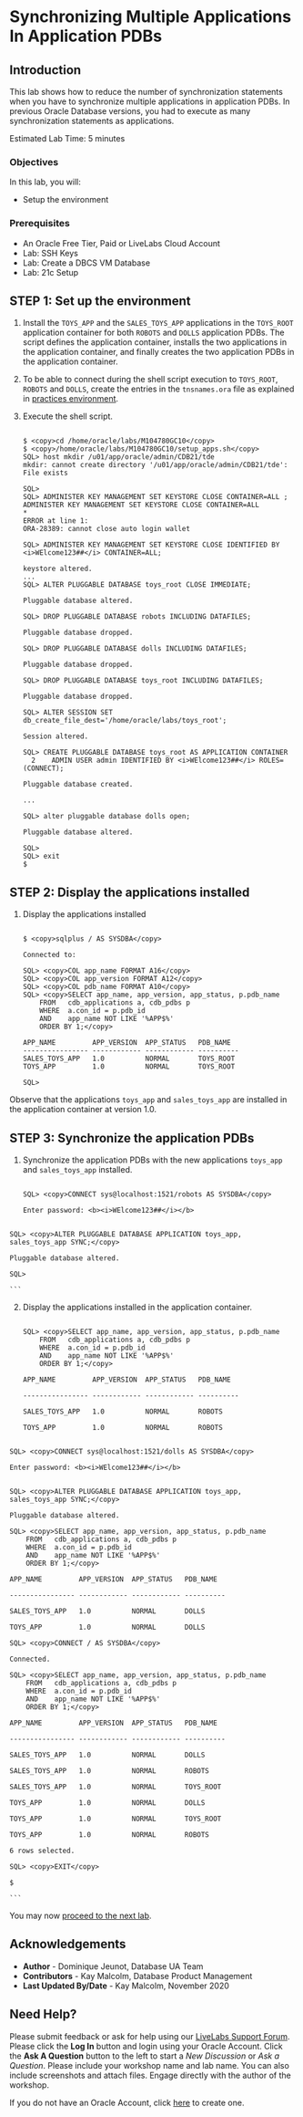# Synchronizing Multiple Applications In Application PDBs

## Introduction

This lab shows how to reduce the number of synchronization statements when you have to synchronize multiple applications in application PDBs. In previous Oracle Database versions, you had to execute as many synchronization statements as applications.

Estimated Lab Time: 5 minutes

### Objectives

In this lab, you will:
* Setup the environment

### Prerequisites

* An Oracle Free Tier, Paid or LiveLabs Cloud Account
* Lab: SSH Keys
* Lab: Create a DBCS VM Database
* Lab: 21c Setup


## **STEP 1:** Set up the environment

1. Install the `TOYS_APP` and the `SALES_TOYS_APP` applications in the `TOYS_ROOT` application container for both `ROBOTS` and `DOLLS` application PDBs. The script defines the application container, installs the two applications in the application container, and finally creates the two application PDBs in the application container.

2. To be able to connect during the shell script execution to `TOYS_ROOT`, `ROBOTS` and `DOLLS`, create the entries in the `tnsnames.ora` file as explained in [practices environment](https://docs-uat.us.oracle.com/en/database/oracle/oracle-database/21/ftnew/practices-environment1.html#GUID-467FB8FF-C8CC-48A0-B39A-5F7E7B9A9CF8__GUID-08108F3C-C78A-45B7-8452-6985DF9EF1DD).

3. Execute the shell script.

    ```

    $ <copy>cd /home/oracle/labs/M104780GC10</copy>
    $ <copy>/home/oracle/labs/M104780GC10/setup_apps.sh</copy>
    SQL> host mkdir /u01/app/oracle/admin/CDB21/tde
    mkdir: cannot create directory '/u01/app/oracle/admin/CDB21/tde': File exists

    SQL>
    SQL> ADMINISTER KEY MANAGEMENT SET KEYSTORE CLOSE CONTAINER=ALL ;
    ADMINISTER KEY MANAGEMENT SET KEYSTORE CLOSE CONTAINER=ALL
    *
    ERROR at line 1:
    ORA-28389: cannot close auto login wallet

    SQL> ADMINISTER KEY MANAGEMENT SET KEYSTORE CLOSE IDENTIFIED BY <i>WElcome123##</i> CONTAINER=ALL;

    keystore altered.
    ...
    SQL> ALTER PLUGGABLE DATABASE toys_root CLOSE IMMEDIATE;

    Pluggable database altered.

    SQL> DROP PLUGGABLE DATABASE robots INCLUDING DATAFILES;

    Pluggable database dropped.

    SQL> DROP PLUGGABLE DATABASE dolls INCLUDING DATAFILES;

    Pluggable database dropped.

    SQL> DROP PLUGGABLE DATABASE toys_root INCLUDING DATAFILES;

    Pluggable database dropped.

    SQL> ALTER SESSION SET db_create_file_dest='/home/oracle/labs/toys_root';

    Session altered.

    SQL> CREATE PLUGGABLE DATABASE toys_root AS APPLICATION CONTAINER
      2    ADMIN USER admin IDENTIFIED BY <i>WElcome123##</i> ROLES=(CONNECT);

    Pluggable database created.

    ...

    SQL> alter pluggable database dolls open;

    Pluggable database altered.

    SQL>
    SQL> exit
    $

    ```

## **STEP 2:** Display the applications installed

1. Display the applications installed

	```

	$ <copy>sqlplus / AS SYSDBA</copy>

	Connected to:

	SQL> <copy>COL app_name FORMAT A16</copy>
	SQL> <copy>COL app_version FORMAT A12</copy>
	SQL> <copy>COL pdb_name FORMAT A10</copy>
	SQL> <copy>SELECT app_name, app_version, app_status, p.pdb_name
		FROM   cdb_applications a, cdb_pdbs p
		WHERE  a.con_id = p.pdb_id
		AND    app_name NOT LIKE '%APP$%'
		ORDER BY 1;</copy>

	APP_NAME         APP_VERSION  APP_STATUS   PDB_NAME
	---------------- ------------ ------------ ----------
	SALES_TOYS_APP   1.0          NORMAL       TOYS_ROOT
	TOYS_APP         1.0          NORMAL       TOYS_ROOT

	SQL>

	```

  Observe that the applications `toys_app` and `sales_toys_app` are installed in the application container at version 1.0.

## **STEP 3:** Synchronize the application PDBs

1. Synchronize the application PDBs with the new applications `toys_app` and `sales_toys_app` installed.


	```

	SQL> <copy>CONNECT sys@localhost:1521/robots AS SYSDBA</copy>

	Enter password: <b><i>WElcome123##</i></b>
  ```
  ```

	SQL> <copy>ALTER PLUGGABLE DATABASE APPLICATION toys_app, sales_toys_app SYNC;</copy>

	Pluggable database altered.

	SQL>

	```

2. Display the applications installed in the application container.


	```

	SQL> <copy>SELECT app_name, app_version, app_status, p.pdb_name
		FROM   cdb_applications a, cdb_pdbs p
		WHERE  a.con_id = p.pdb_id
		AND    app_name NOT LIKE '%APP$%'
		ORDER BY 1;</copy>

	APP_NAME         APP_VERSION  APP_STATUS   PDB_NAME

	---------------- ------------ ------------ ----------

	SALES_TOYS_APP   1.0          NORMAL       ROBOTS

	TOYS_APP         1.0          NORMAL       ROBOTS
  ```
  ```

	SQL> <copy>CONNECT sys@localhost:1521/dolls AS SYSDBA</copy>

	Enter password: <b><i>WElcome123##</i></b>
  ```
  ```

	SQL> <copy>ALTER PLUGGABLE DATABASE APPLICATION toys_app, sales_toys_app SYNC;</copy>

	Pluggable database altered.

	SQL> <copy>SELECT app_name, app_version, app_status, p.pdb_name
		FROM   cdb_applications a, cdb_pdbs p
		WHERE  a.con_id = p.pdb_id
		AND    app_name NOT LIKE '%APP$%'
		ORDER BY 1;</copy>

	APP_NAME         APP_VERSION  APP_STATUS   PDB_NAME

	---------------- ------------ ------------ ----------

	SALES_TOYS_APP   1.0          NORMAL       DOLLS

	TOYS_APP         1.0          NORMAL       DOLLS

	SQL> <copy>CONNECT / AS SYSDBA</copy>

	Connected.

	SQL> <copy>SELECT app_name, app_version, app_status, p.pdb_name
		FROM   cdb_applications a, cdb_pdbs p
		WHERE  a.con_id = p.pdb_id
		AND    app_name NOT LIKE '%APP$%'
		ORDER BY 1;</copy>  

	APP_NAME         APP_VERSION  APP_STATUS   PDB_NAME

	---------------- ------------ ------------ ----------

	SALES_TOYS_APP   1.0          NORMAL       DOLLS

	SALES_TOYS_APP   1.0          NORMAL       ROBOTS

	SALES_TOYS_APP   1.0          NORMAL       TOYS_ROOT

	TOYS_APP         1.0          NORMAL       DOLLS

	TOYS_APP         1.0          NORMAL       TOYS_ROOT

	TOYS_APP         1.0          NORMAL       ROBOTS

	6 rows selected.

	SQL> <copy>EXIT</copy>

	$

	```

You may now [proceed to the next lab](#next).

## Acknowledgements
* **Author** - Dominique Jeunot, Database UA Team
* **Contributors** -  Kay Malcolm, Database Product Management
* **Last Updated By/Date** -  Kay Malcolm, November 2020

## Need Help?
Please submit feedback or ask for help using our [LiveLabs Support Forum](https://community.oracle.com/tech/developers/categories/database-19c). Please click the **Log In** button and login using your Oracle Account. Click the **Ask A Question** button to the left to start a *New Discussion* or *Ask a Question*.  Please include your workshop name and lab name.  You can also include screenshots and attach files.  Engage directly with the author of the workshop.

If you do not have an Oracle Account, click [here](https://profile.oracle.com/myprofile/account/create-account.jspx) to create one.
